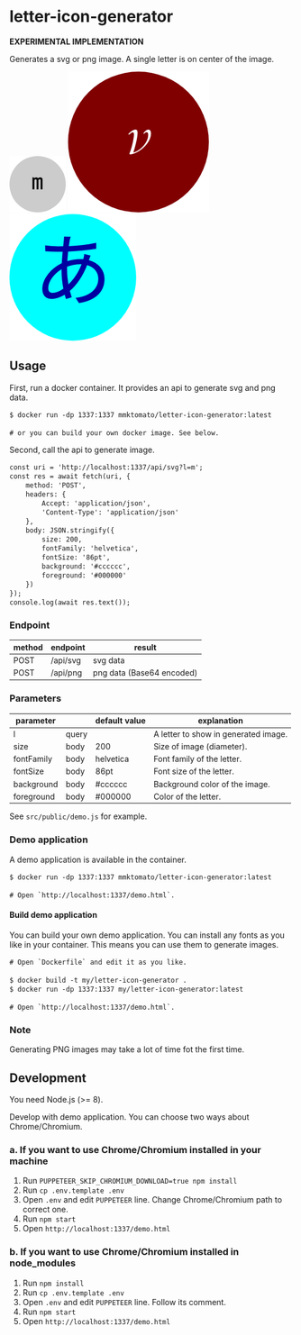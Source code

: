 # letter-icon-generator

**EXPERIMENTAL IMPLEMENTATION**

Generates a svg or png image. A single letter is on center of the image.

![Sample](https://github.com/mmktomato/letter-icon-generator/raw/master/sample/sample.png)
![Sample2](https://github.com/mmktomato/letter-icon-generator/raw/master/sample/sample2.png)
![Sample3](https://github.com/mmktomato/letter-icon-generator/raw/master/sample/sample3.png)

## Usage

First, run a docker container. It provides an api to generate svg and png data.

```
$ docker run -dp 1337:1337 mmktomato/letter-icon-generator:latest

# or you can build your own docker image. See below.
```

Second, call the api to generate image.

```
const uri = 'http://localhost:1337/api/svg?l=m';
const res = await fetch(uri, {
    method: 'POST',
    headers: {
        Accept: 'application/json',
        'Content-Type': 'application/json'
    },
    body: JSON.stringify({
        size: 200,
        fontFamily: 'helvetica',
        fontSize: '86pt',
        background: '#cccccc',
        foreground: '#000000'
    })
});
console.log(await res.text());
```

### Endpoint

| method | endpoint | result                    |
| ---    | ---      | ---                       |
| POST   | /api/svg | svg data                  |
| POST   | /api/png | png data (Base64 encoded) |

### Parameters

| parameter  |       | default value | explanation                          |
| ---        | ---   | ---           | ---                                  |
| l          | query |               | A letter to show in generated image. |
| size       | body  | 200           | Size of image (diameter).            |
| fontFamily | body  | helvetica     | Font family of the letter.           |
| fontSize   | body  | 86pt          | Font size of the letter.             |
| background | body  | #cccccc       | Background color of the image.       |
| foreground | body  | #000000       | Color of the letter.                 |

See `src/public/demo.js` for example.

### Demo application

A demo application is available in the container.

```
$ docker run -dp 1337:1337 mmktomato/letter-icon-generator:latest

# Open `http://localhost:1337/demo.html`.
```

#### Build demo application

You can build your own demo application. You can install any fonts as you like in your container. This means you can use them to generate images.

```
# Open `Dockerfile` and edit it as you like.

$ docker build -t my/letter-icon-generator .
$ docker run -dp 1337:1337 my/letter-icon-generator:latest

# Open `http://localhost:1337/demo.html`.
```

### Note

Generating PNG images may take a lot of time fot the first time.

## Development

You need Node.js (>= 8).

Develop with demo application. You can choose two ways about Chrome/Chromium.

### a. If you want to use Chrome/Chromium installed in your machine

1. Run `PUPPETEER_SKIP_CHROMIUM_DOWNLOAD=true npm install`
1. Run `cp .env.template .env`
1. Open `.env` and edit `PUPPETEER` line. Change Chrome/Chromium path to correct one.
1. Run `npm start`
1. Open `http://localhost:1337/demo.html`

### b. If you want to use Chrome/Chromium installed in node_modules

1. Run `npm install`
1. Run `cp .env.template .env`
1. Open `.env` and edit `PUPPETEER` line. Follow its comment.
1. Run `npm start`
1. Open `http://localhost:1337/demo.html`

